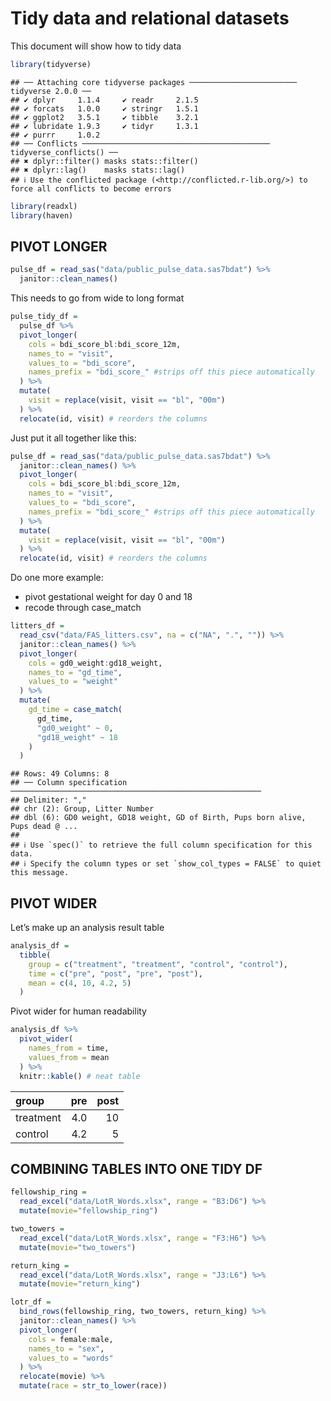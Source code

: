 Tidy data and relational datasets
================

This document will show how to tidy data

``` r
library(tidyverse)
```

    ## ── Attaching core tidyverse packages ──────────────────────── tidyverse 2.0.0 ──
    ## ✔ dplyr     1.1.4     ✔ readr     2.1.5
    ## ✔ forcats   1.0.0     ✔ stringr   1.5.1
    ## ✔ ggplot2   3.5.1     ✔ tibble    3.2.1
    ## ✔ lubridate 1.9.3     ✔ tidyr     1.3.1
    ## ✔ purrr     1.0.2     
    ## ── Conflicts ────────────────────────────────────────── tidyverse_conflicts() ──
    ## ✖ dplyr::filter() masks stats::filter()
    ## ✖ dplyr::lag()    masks stats::lag()
    ## ℹ Use the conflicted package (<http://conflicted.r-lib.org/>) to force all conflicts to become errors

``` r
library(readxl)
library(haven)
```

## PIVOT LONGER

``` r
pulse_df = read_sas("data/public_pulse_data.sas7bdat") %>% 
  janitor::clean_names()
```

This needs to go from wide to long format

``` r
pulse_tidy_df =
  pulse_df %>% 
  pivot_longer(
    cols = bdi_score_bl:bdi_score_12m,
    names_to = "visit",
    values_to = "bdi_score",
    names_prefix = "bdi_score_" #strips off this piece automatically
  ) %>% 
  mutate(
    visit = replace(visit, visit == "bl", "00m")
  ) %>% 
  relocate(id, visit) # reorders the columns
```

Just put it all together like this:

``` r
pulse_df = read_sas("data/public_pulse_data.sas7bdat") %>% 
  janitor::clean_names() %>% 
  pivot_longer(
    cols = bdi_score_bl:bdi_score_12m,
    names_to = "visit",
    values_to = "bdi_score",
    names_prefix = "bdi_score_" #strips off this piece automatically
  ) %>% 
  mutate(
    visit = replace(visit, visit == "bl", "00m")
  ) %>% 
  relocate(id, visit) # reorders the columns
```

Do one more example:

- pivot gestational weight for day 0 and 18
- recode through case_match

``` r
litters_df =
  read_csv("data/FAS_litters.csv", na = c("NA", ".", "")) %>% 
  janitor::clean_names() %>% 
  pivot_longer(
    cols = gd0_weight:gd18_weight,
    names_to = "gd_time",
    values_to = "weight"
  ) %>% 
  mutate(
    gd_time = case_match(
      gd_time,
      "gd0_weight" ~ 0,
      "gd18_weight" ~ 18
    )
  )
```

    ## Rows: 49 Columns: 8
    ## ── Column specification ────────────────────────────────────────────────────────
    ## Delimiter: ","
    ## chr (2): Group, Litter Number
    ## dbl (6): GD0 weight, GD18 weight, GD of Birth, Pups born alive, Pups dead @ ...
    ## 
    ## ℹ Use `spec()` to retrieve the full column specification for this data.
    ## ℹ Specify the column types or set `show_col_types = FALSE` to quiet this message.

## PIVOT WIDER

Let’s make up an analysis result table

``` r
analysis_df =
  tibble(
    group = c("treatment", "treatment", "control", "control"),
    time = c("pre", "post", "pre", "post"),
    mean = c(4, 10, 4.2, 5)
  )
```

Pivot wider for human readability

``` r
analysis_df %>% 
  pivot_wider(
    names_from = time,
    values_from = mean
  ) %>% 
  knitr::kable() # neat table
```

| group     | pre | post |
|:----------|----:|-----:|
| treatment | 4.0 |   10 |
| control   | 4.2 |    5 |

## COMBINING TABLES INTO ONE TIDY DF

``` r
fellowship_ring = 
  read_excel("data/LotR_Words.xlsx", range = "B3:D6") %>% 
  mutate(movie="fellowship_ring")

two_towers = 
  read_excel("data/LotR_Words.xlsx", range = "F3:H6") %>% 
  mutate(movie="two_towers")

return_king = 
  read_excel("data/LotR_Words.xlsx", range = "J3:L6") %>% 
  mutate(movie="return_king")

lotr_df =
  bind_rows(fellowship_ring, two_towers, return_king) %>% 
  janitor::clean_names() %>% 
  pivot_longer(
    cols = female:male,
    names_to = "sex",
    values_to = "words"
  ) %>% 
  relocate(movie) %>% 
  mutate(race = str_to_lower(race))
```
